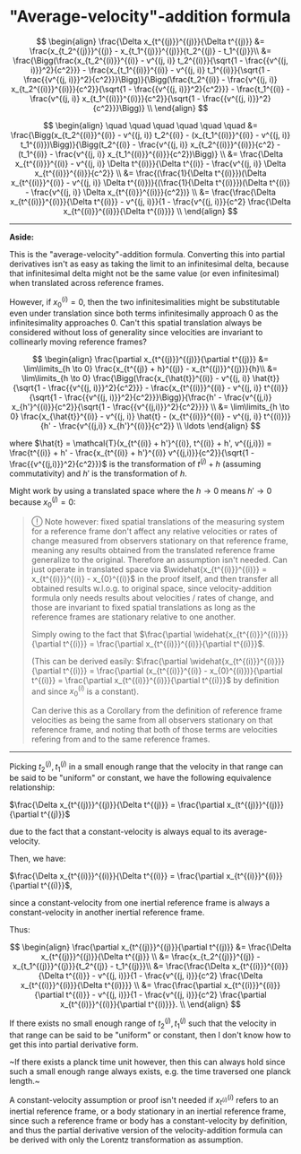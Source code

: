 # "Average-velocity"-addition formula

$$
\begin{align}
\frac{\Delta x_{t^{(j)}}^{(j)}}{\Delta t^{(j)}} &= \frac{x_{t_2^{(j)}}^{(j)} - x_{t_1^{(j)}}^{(j)}}{t_2^{(j)} - t_1^{(j)}}\\
&= \frac{\Bigg(\frac{x_{t_2^{(i)}}^{(i)} - v^{(j, i)} t_2^{(i)}}{\sqrt{1 - \frac{{v^{(j, i)}}^2}{c^2}}} - \frac{x_{t_1^{(i)}}^{(i)} - v^{(j, i)} t_1^{(i)}}{\sqrt{1 - \frac{{v^{(j, i)}}^2}{c^2}}}\Bigg)}{\Bigg(\frac{t_2^{(i)} - \frac{v^{(j, i)} x_{t_2^{(i)}}^{(i)}}{c^2}}{\sqrt{1 - \frac{{v^{(j, i)}}^2}{c^2}}} - \frac{t_1^{(i)} - \frac{v^{(j, i)} x_{t_1^{(i)}}^{(i)}}{c^2}}{\sqrt{1 - \frac{{v^{(j, i)}}^2}{c^2}}}\Bigg)} \\
\end{align}
$$

$$
\begin{align}
\quad \quad \quad \quad \quad \quad &= \frac{\Bigg(x_{t_2^{(i)}}^{(i)} - v^{(j, i)} t_2^{(i)} - (x_{t_1^{(i)}}^{(i)} - v^{(j, i)} t_1^{(i)})\Bigg)}{\Bigg(t_2^{(i)} - \frac{v^{(j, i)} x_{t_2^{(i)}}^{(i)}}{c^2} - (t_1^{(i)} - \frac{v^{(j, i)} x_{t_1^{(i)}}^{(i)}}{c^2})\Bigg)} \\
&= \frac{\Delta x_{t^{(i)}}^{(i)} - v^{(j, i)} \Delta t^{(i)}}{\Delta t^{(i)} - \frac{v^{(j, i)} \Delta x_{t^{(i)}}^{(i)}}{c^2}} \\
&= \frac{(\frac{1}{\Delta t^{(i)}})(\Delta x_{t^{(i)}}^{(i)} - v^{(j, i)} \Delta t^{(i)})}{(\frac{1}{\Delta t^{(i)}})(\Delta t^{(i)} - \frac{v^{(j, i)} \Delta x_{t^{(i)}}^{(i)}}{c^2})} \\
&= \frac{\frac{\Delta x_{t^{(i)}}^{(i)}}{\Delta t^{(i)}} - v^{(j, i)}}{1 - \frac{v^{(j, i)}}{c^2} \frac{\Delta x_{t^{(i)}}^{(i)}}{\Delta t^{(i)}}} \\
\end{align}
$$

---

**Aside:**

This is the "average-velocity"-addition formula. Converting this into partial derivatives isn't as easy as taking the limit to an infinitesimal delta, because that infinitesimal delta might not be the same value (or even infinitesimal) when translated across reference frames.

However, if $x_{0}^{(i)} = 0$, then the two infinitesimalities might be substitutable even under translation since both terms infinitesimally approach $0$ as the infinitesimality approaches $0$. Can't this spatial translation always be considered without loss of generality since velocities are invariant to collinearly moving reference frames?

$$
\begin{align}
\frac{\partial x_{t^{(j)}}^{(j)}}{\partial t^{(j)}} &= \lim\limits_{h \to 0} \frac{x_{t^{(j)} + h}^{(j)} - x_{t^{(j)}}^{(j)}}{h}\\
&= \lim\limits_{h \to 0} \frac{\Bigg(\frac{x_{\hat{t}}^{(i)} - v^{(j, i)} \hat{t}}{\sqrt{1 - \frac{{v^{(j, i)}}^2}{c^2}}} - \frac{x_{t^{(i)}}^{(i)} - v^{(j, i)} t^{(i)}}{\sqrt{1 - \frac{{v^{(j, i)}}^2}{c^2}}}\Bigg)}{\frac{h' - \frac{v^{(j,i)} x_{h'}^{(i)}}{c^2}}{\sqrt{1 - \frac{{v^{(j,i)}}^2}{c^2}}}} \\
&= \lim\limits_{h \to 0} \frac{x_{\hat{t}}^{(i)} - v^{(j, i)} \hat{t} - (x_{t^{(i)}}^{(i)} - v^{(j, i)} t^{(i)})}{h' - \frac{v^{(j,i)} x_{h'}^{(i)}}{c^2}} \\
\ldots
\end{align}
$$

where $\hat{t} = \mathcal{T}(x_{t^{(i)} + h'}^{(i)}, t^{(i)} + h', v^{(j,i)}) = \frac{t^{(i)} + h' - \frac{x_{t^{(i)} + h'}^{(i)} v^{(j,i)}}{c^2}}{\sqrt{1 - \frac{{v^{(j,i)}}^2}{c^2}}}$ is the transformation of $t^{(j)} + h$ (assuming commutativity) and $h'$ is the transformation of $h$.

Might work by using a translated space where the $h \to 0$ means $h' \to 0$ because $x_{0}^{(j)} = 0$:

> !&#x20DD; Note however: fixed spatial translations of the measuring system for a reference frame don't affect any relative velocities or rates of change measured from observers stationary on that reference frame, meaning any results obtained from the translated reference frame generalize to the original. Therefore an assumption isn't needed. Can just operate in translated space via $\widehat{x_{t^{(i)}}^{(i)}} = x_{t^{(i)}}^{(i)} - x_{0}^{(i)}$ in the proof itself, and then transfer all obtained results w.l.o.g. to original space, since velocity-addition formula only needs results about velocities / rates of change, and those are invariant to fixed spatial translations as long as the reference frames are stationary relative to one another.
>
> Simply owing to the fact that $\frac{\partial \widehat{x_{t^{(i)}}^{(i)}}}{\partial t^{(i)}} = \frac{\partial x_{t^{(i)}}^{(i)}}{\partial t^{(i)}}$.
>
> (This can be derived easily: $\frac{\partial \widehat{x_{t^{(i)}}^{(i)}}}{\partial t^{(i)}} = \frac{\partial (x_{t^{(i)}}^{(i)} - x_{0}^{(i)})}{\partial t^{(i)}} = \frac{\partial x_{t^{(i)}}^{(i)}}{\partial t^{(i)}}$ by definition and since $x_{0}^{(i)}$ is a constant).
>
> Can derive this as a Corollary from the definition of reference frame velocities as being the same from all observers stationary on that reference frame, and noting that both of those terms are velocities refering from and to the same reference frames.

---

Picking $t_2^{(j)}, t_1^{(j)}$ in a small enough range that the velocity in that range can be said to be "uniform" or constant, we have the following equivalence relationship:

$\frac{\Delta x_{t^{(j)}}^{(j)}}{\Delta t^{(j)}} = \frac{\partial x_{t^{(j)}}^{(j)}}{\partial t^{(j)}}$

due to the fact that a constant-velocity is always equal to its average-velocity.

Then, we have:

$\frac{\Delta x_{t^{(i)}}^{(i)}}{\Delta t^{(i)}} = \frac{\partial x_{t^{(i)}}^{(i)}}{\partial t^{(i)}}$,

since a constant-velocity from one inertial reference frame is always a constant-velocity in another inertial reference frame.

Thus:

$$
\begin{align}
\frac{\partial x_{t^{(j)}}^{(j)}}{\partial t^{(j)}} &= \frac{\Delta x_{t^{(j)}}^{(j)}}{\Delta t^{(j)}} \\
&= \frac{x_{t_2^{(j)}}^{(j)} - x_{t_1^{(j)}}^{(j)}}{t_2^{(j)} - t_1^{(j)}}\\
&= \frac{\frac{\Delta x_{t^{(i)}}^{(i)}}{\Delta t^{(i)}} - v^{(j, i)}}{1 - \frac{v^{(j, i)}}{c^2} \frac{\Delta x_{t^{(i)}}^{(i)}}{\Delta t^{(i)}}} \\
&= \frac{\frac{\partial x_{t^{(i)}}^{(i)}}{\partial t^{(i)}} - v^{(j, i)}}{1 - \frac{v^{(j, i)}}{c^2} \frac{\partial x_{t^{(i)}}^{(i)}}{\partial t^{(i)}}}. \\
\end{align}
$$

If there exists no small enough range of $t_2^{(j)}, t_1^{(j)}$ such that the velocity in that range can be said to be "uniform" or constant, then I don't know how to get this into partial derivative form.

~If there exists a planck time unit however, then this can always hold since such a small enough range always exists, e.g. the time traversed one planck length.~

A constant-velocity assumption or proof isn't needed if $x_{t^{(i)}}^{(i)}$ refers to an inertial reference frame, or a body stationary in an inertial reference frame, since such a reference frame or body has a constant-velocity by definition, and thus the partial derivative version of the velocity-addition formula can be derived with only the Lorentz transformation as assumption.

